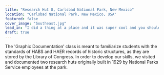 ```yaml
---
title: "Research Hut 8, Carlsbad National Park, New Mexico"
location: "Carlsbad National Park, New Mexico, USA"
featured: false
cover_image: "Southeast.jpg"
lead_in: "I did a thing at a place and it was super cool and you should *check it out*"
draft: true
---
```


The 'Graphic Documentation' class is meant to familiarize students with the standards of HABS and HAER records of historic structures, as they are stored by the Library of Congress. In order to develop our skills, we visited and documented two research huts originally built in 1929 by National Parks Service employees at the park.

